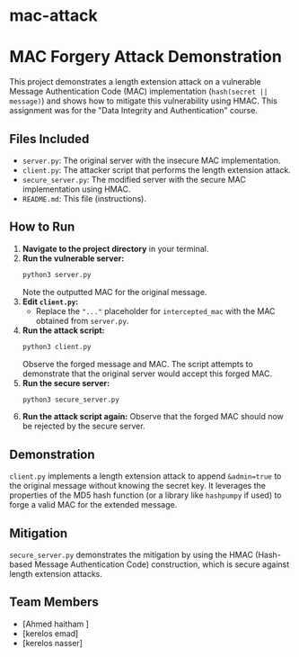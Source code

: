 # mac-attack
# MAC Forgery Attack Demonstration

This project demonstrates a length extension attack on a vulnerable Message Authentication Code (MAC) implementation (`hash(secret || message)`) and shows how to mitigate this vulnerability using HMAC. This assignment was for the "Data Integrity and Authentication" course.

## Files Included

* `server.py`: The original server with the insecure MAC implementation.
* `client.py`: The attacker script that performs the length extension attack.
* `secure_server.py`: The modified server with the secure MAC implementation using HMAC.
* `README.md`: This file (instructions).

## How to Run

1.  **Navigate to the project directory** in your terminal.
2.  **Run the vulnerable server:**
    ```bash
    python3 server.py
    ```
    Note the outputted MAC for the original message.
3.  **Edit `client.py`:**
    * Replace the `"..."` placeholder for `intercepted_mac` with the MAC obtained from `server.py`.
4.  **Run the attack script:**
    ```bash
    python3 client.py
    ```
    Observe the forged message and MAC. The script attempts to demonstrate that the original server would accept this forged MAC.
5.  **Run the secure server:**
    ```bash
    python3 secure_server.py
    ```
6.  **Run the attack script again:** Observe that the forged MAC should now be rejected by the secure server.

## Demonstration

`client.py` implements a length extension attack to append `&admin=true` to the original message without knowing the secret key. It leverages the properties of the MD5 hash function (or a library like `hashpumpy` if used) to forge a valid MAC for the extended message.

## Mitigation

`secure_server.py` demonstrates the mitigation by using the HMAC (Hash-based Message Authentication Code) construction, which is secure against length extension attacks.

## Team Members

* [Ahmed haitham ]
* [kerelos emad]
* [kerelos nasser]
